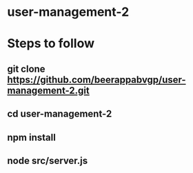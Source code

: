 # user-management-2


# Steps to follow
## git clone https://github.com/beerappabvgp/user-management-2.git
## cd user-management-2
## npm install 
## node src/server.js